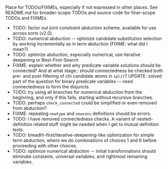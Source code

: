 Place for TODOs/FIXMEs, especially if not expressed in other places. See README.md for broader-scope TODOs and source code for finer-scope TODOs and FIXMEs.

* TODO: factor out joint constraint abduction scheme, available for use across sorts (v2.0).
* TODO: numerical abduction -- optimize candidate substitution selection by working incrementally as in term abduction (FIXME: what did I mean?)
* TODO: optimize abduction, especially numerical, use iterative deepening or Best-First-Search
* FIXME: explain whether and why predicate variable solutions should be connected? And at what stage:: should connectedness be checked both pre- and post-filtering of chi candidate atoms in `split`? UPDATE: solved part of the question for binary predicate variables -- need connectedness to form the disjuncts.
* TODO: try using all branches for numerical abduction from the beginning, and only if this fails, starting without recursive branches.
* TODO: perhaps `check_connected` could be simplified or even removed from abduction?
* FIXME: repeating `newtype` and `newcons` definitions should be errors.
* TODO: I have removed connectedness checks. A variant of nested-definition related stuff might be needed when I get to mutual definition tests.
* TODO: breadth-first/iterative-deepening-like optimization for simple term abduction, where we do combinations of choices 1 and 6 before proceeding with other choices.
* TODO: optimize numerical abduction -- initial transformations should eliminate constants, universal variables, and rightmost remaining variables.
